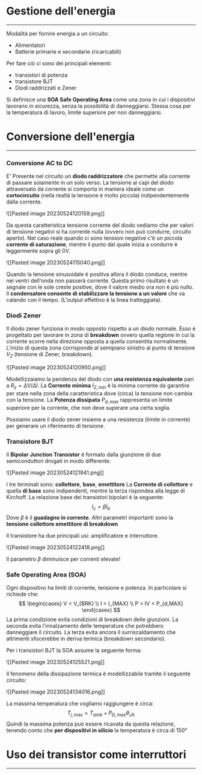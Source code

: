 # Gestione dell'energia
---
Modalità per fornire energia a un circuito:
- Alimentatori
- Batterie primarie e secondarie (ricaricabili)

Per fare ciò ci sono dei principali elementi:
- transistori di potenza
- transistore BJT
- Diodi raddrizzati e Zener

Si definisce una **SOA Safe Operating Area** come una zona in cui i dispositivi lavorano in sicurezza, senza la possibilità di danneggiarsi.
Stessa cosa per la temperatura di lavoro, limite superiore per non danneggiarsi.

# Conversione dell'energia
---

### Conversione AC to DC

E' Presente nel circuito un **diodo raddrizzatore** che permette alla corrente di passare solamente in un solo verso.
La tensione ai capi del diodo attraversato da corrente si comporta in maniera ideale come un **cortocircuito** (nella realtà la tensione è molto piccola) indipendentemente dalla corrente.

![[Pasted image 20230524120159.png]]

Da questa caratteristica tensione corrente del diodo vediamo che per valori di tensione negativi si ha corrente nulla (ovvero non può condurre, circuito aperto).
Nel caso reale quando ci sono tensioni negative c'è un piccola **corrente di saturazione**, mentre il punto dal quale inizia a condurre è leggermente sopra gli $0V$.

![[Pasted image 20230524115040.png]]

Quando la tensione sinusoidale è positiva allora il diodo conduce, mentre nei ventri dell'onda non passerà corrente. Questa primo risultato è un segnale con le sole creste positive, dove il valore medio ora non è più nullo.
Il **condensatore consente di stabilizzare la tensione a un valore** che va calando con il tempo. (L'output effettivo è la linea tratteggiata).

### Diodi Zener

Il diodo zener funziona in modo opposto rispetto a un diodo normale.
Esso è progettato per lavorare in zona di **breakdown** ovvero quella regione in cui la corrente scorre nella direzione opposta a quella consentita normalmente.
L'inizio di questa zona corrisponde al semipiano sinistro al punto di tensione $V_{Z}$ (tensione di Zener, breakdown).

![[Pasted image 20230524120950.png]]

Modellizzaiamo la pendenza del diodo con **una resistenza equivalente** pari a $R_{z}=\Delta V/\Delta I$.
La **Corrente minima** $I_{Z,min}$ è la minima corrente da garantire per stare nella zona della  caratteristica dove (circa) la tensione non cambia con la tensione.
La **Potenza dissipata** $P_{d,max}$ rappresenta un limite superiore per la corrente, che non deve superare una certa soglia.

Possiamo usare il diodo zener insieme a una resistenza (limite in corrente) per generare un riferimento di tensione.

### Transistore BJT

Il **Bipolar Junction Transistor** è formato dalla giunzione di due semiconduttori drogati in modo differente:

![[Pasted image 20230524121941.png]]

I tre terminali sono: **collettore**, **base**, **emettitore**
La **Corrente di collettore** e quella **di base** sono indipendenti, mentre la terza rispondea alla legge di Kirchoff.
La relazione base dei transistori bipolari è la seguente:
$$
I_{c}=\beta I_{b}
$$
Dove $\beta$ è il **guadagno in corrente**.
Altri parametri importanti sono la **tensione collettore emettitore di breakdown**

Il transistore ha due principali usi: amplificatore e interruttore.

![[Pasted image 20230524122418.png]]

Il parametro $\beta$ diminuisce per correnti elevate!

### Safe Operating Area (SOA)

Ogni dispositivo ha limiti di corrente, tensione e potenza.
In particolare si richiede che:
$$
\begin{cases}
V < V_{BRK} \\
I < I_{MAX} \\
P = IV < P_{d,MAX}
\end{cases}
$$
La prima condizione evita condizioni di breakdown delle giunzioni.
La seconda evita l'innalzamento delle temperature che potrebbero danneggiare il circuito.
La terza evita ancora il surriscaldamento che altrimenti sfocerebbe in deriva termica (breakdown secondario).

Per i transistori BJT la SOA assume la seguente forma:

![[Pasted image 20230524125521.png]]

Il fenomeno della dissipazione termica è modellizzabile tramite il seguente circuito:

![[Pasted image 20230524134016.png]]

La massima temperatura che vogliamo raggiungere è circa:
$$
T_{j,max}=T_{amb}+ P_{D,max} \theta_{JA}
$$
Quindi la massima potenza può essere ricavata da questa relazione, tenendo conto che **per dispositivi in silicio** la temperatura è circa di 150°



# Uso dei transistor come interruttori
---
